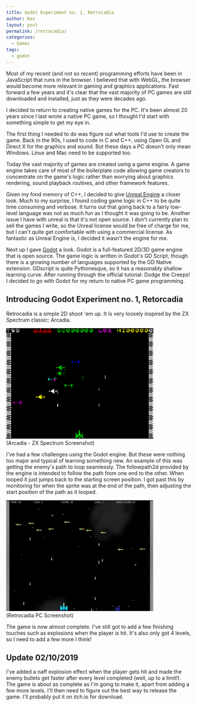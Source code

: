 ```yaml
---
title: Godot Experiment no. 1, Retrocadia
author: Kev
layout: post
permalink: /retrocadia/
categories:
  - Games
tags:
  - godot
---
```


Most of my recent (and not so recent) programming efforts have been in JavaScript that runs in the browser. I believed that with WebGL, the browser would become more relevant in gaming and graphics applications. Fast forward a few years and it's clear that the vast majority of PC games are still downloaded and installed, just as they were decades ago.

I decided to return to creating native games for the PC. It's been almost 20 years since I last wrote a native PC game, so I thought I'd start with something simple to get my eye in.

The first thing I needed to do was figure out what tools I'd use to create the game. Back in the 90s, I used to code in C and C++, using Open GL and Direct X for the graphics and sound. But these days a PC doesn't only mean Windows. Linux and Mac need to be supported too.

Today the vast majority of games are created using a game engine. A game engine takes care of most of the boilerplate code allowing game creators to concentrate on the game's logic rather than worrying about graphics rendering, sound playback routines, and other framework features.

Given my fond memory of C++, I decided to give [Unreal Engine](https://www.unrealengine.com) a closer look. Much to my surprise, I found coding game logic in C++ to be quite time consuming and verbose. It turns out that going back to a fairly low-level language was not as much fun as I thought it was going to be. Another issue I have with unreal is that it's not open source. I don't currently plan to sell the games I write, so the Unreal license would be free of charge for me, but I can't quite get comfortable with using a commercial license. As fantastic as Unreal Engine is, I decided it wasn't the engine for me.

Next up I gave [Godot](https://godotengine.org/) a look. Godot is a full-featured 2D/3D game engine that is open source. The game logic is written in Godot's GD Script, though there is a growing number of languages supported by the GD Native extension. GDscript is quite Pythonesque, so it has a reasonably shallow learning curve. After running through the official tutorial: Dodge the Creeps! I decided to go with Godot for my return to native PC game programming.

## Introducing Godot Experiment no. 1, Retorcadia

Retrocadia is a simple 2D shoot 'em up. It is very loosely inspired by the ZX Spectrum classic: Arcadia.

![](/images/arcadia.png)<br  />
(Arcadia - ZX Spectrum Screenshot)

I've had a few challenges using the Godot engine. But these were nothing too major and typical of learning something new. An example of this was getting the enemy's path to loop seamlessly. The followpath2d provided by the engine is intended to follow the path from one end to the other. When looped it just jumps back to the starting screen position. I got past this by monitoring for when the sprite was at the end of the path, then adjusting the start position of the path as it looped.

![](/images/retrocadia.png)<br  />
(Retrocadia PC Screenshot)

The game is now almost complete. I've still got to add a few finishing touches such as explosions when the player is hit. It's also only got 4 levels, so I need to add a few more I think!

## Update 02/10/2019
I've added a naff explosion effect when the player gets hit and made the enemy bullets get faster after every level completed (well, up to a limit!).
The game is about as complete as I'm going to make it, apart from adding a few more levels. I'll then need to figure out the best way to release the game. I'll probably put it on itch.io for download.